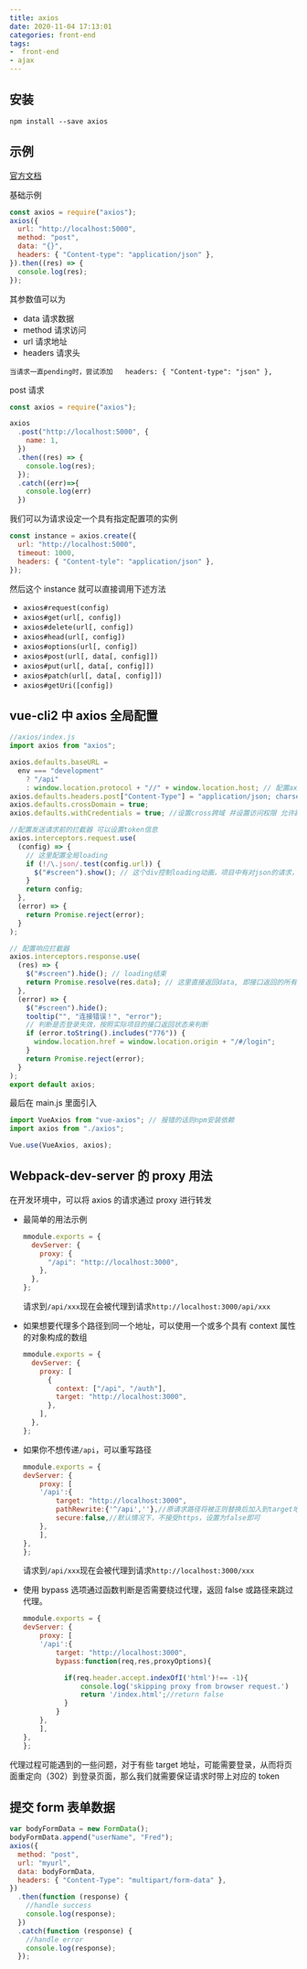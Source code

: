 ```yaml
---
title: axios
date: 2020-11-04 17:13:01
categories: front-end
tags:  
-  front-end
- ajax
---
```


## 安装

```shell
npm install --save axios
```

## 示例

[官方文档](https://github.com/axios/axios)

基础示例

```javascript
const axios = require("axios");
axios({
  url: "http://localhost:5000",
  method: "post",
  data: "{}",
  headers: { "Content-type": "application/json" },
}).then((res) => {
  console.log(res);
});
```

其参数值可以为

- data 请求数据
- method 请求访问
- url 请求地址
- headers 请求头

```li-color
当请求一直pending时，尝试添加   headers: { "Content-type": "json" },

```
    

post 请求

```javascript
const axios = require("axios");

axios
  .post("http://localhost:5000", {
    name: 1,
  })
  .then((res) => {
    console.log(res);
  });
  .catch((err)=>{
    console.log(err)
  })
```

我们可以为请求设定一个具有指定配置项的实例

```javascript
const instance = axios.create({
  url: "http://localhost:5000",
  timeout: 1000,
  headers: { "Content-tyle": "application/json" },
});
```

然后这个 instance 就可以直接调用下述方法

- `axios#request(config)`
- `axios#get(url[, config])`
- `axios#delete(url[, config])`
- `axios#head(url[, config])`
- `axios#options(url[, config])`
- `axios#post(url[, data[, config]])`
- `axios#put(url[, data[, config]])`
- `axios#patch(url[, data[, config]])`
- `axios#getUri([config])`

## vue-cli2 中 axios 全局配置

```javascript
//axios/index.js
import axios from "axios";

axios.defaults.baseURL =
  env === "development"
    ? "/api"
    : window.location.protocol + "//" + window.location.host; // 配置axios请求的地址
axios.defaults.headers.post["Content-Type"] = "application/json; charset=utf-8";
axios.defaults.crossDomain = true;
axios.defaults.withCredentials = true; //设置cross跨域 并设置访问权限 允许跨域携带cookie信息

//配置发送请求前的拦截器 可以设置token信息
axios.interceptors.request.use(
  (config) => {
    // 这里配置全局loading
    if (!/\.json/.test(config.url)) {
      $("#screen").show(); // 这个div控制loading动画，项目中有对json的请求，所以这里区分是否是json文件
    }
    return config;
  },
  (error) => {
    return Promise.reject(error);
  }
);

// 配置响应拦截器
axios.interceptors.response.use(
  (res) => {
    $("#screen").hide(); // loading结束
    return Promise.resolve(res.data); // 这里直接返回data, 即接口返回的所有数据
  },
  (error) => {
    $("#screen").hide();
    tooltip("", "连接错误！", "error");
    // 判断是否登录失效，按照实际项目的接口返回状态来判断
    if (error.toString().includes("776")) {
      window.location.href = window.location.origin + "/#/login";
    }
    return Promise.reject(error);
  }
);
export default axios;
```

最后在 main.js 里面引入

```javascript
import VueAxios from "vue-axios"; // 报错的话则npm安装依赖
import axios from "./axios";

Vue.use(VueAxios, axios);
```

## Webpack-dev-server 的 proxy 用法

在开发环境中，可以将 axios 的请求通过 proxy 进行转发

- 最简单的用法示例

  ```javascript
  mmodule.exports = {
    devServer: {
      proxy: {
        "/api": "http://localhost:3000",
      },
    },
  };
  ```

  请求到`/api/xxx`现在会被代理到请求`http://localhost:3000/api/xxx`

- 如果想要代理多个路径到同一个地址，可以使用一个或多个具有 context 属性的对象构成的数组

  ```javascript
  mmodule.exports = {
    devServer: {
      proxy: [
        {
          context: ["/api", "/auth"],
          target: "http://localhost:3000",
        },
      ],
    },
  };
  ```

- 如果你不想传递`/api`，可以重写路径

  ```javascript
  mmodule.exports = {
  devServer: {
      proxy: [
      '/api':{
          target: "http://localhost:3000",
          pathRewrite:{'^/api',''},//原请求路径将被正则替换后加入到target地址后
          secure:false,//默认情况下，不接受https，设置为false即可
      },
      ],
  },
  };
  ```

  请求到`/api/xxx`现在会被代理到请求`http://localhost:3000/xxx`

- 使用 bypass 选项通过函数判断是否需要绕过代理，返回 false 或路径来跳过代理。

  ```javascript
  mmodule.exports = {
  devServer: {
      proxy: [
      '/api':{
          target: "http://localhost:3000",
          bypass:function(req,res,proxyOptions){

            if(req.header.accept.indexOfI('html')!== -1){
                console.log('skipping proxy from browser request.')
                return '/index.html';//return false
            }
          }
      },
      ],
  },
  };
  ```

代理过程可能遇到的一些问题，对于有些 target 地址，可能需要登录，从而将页面重定向（302）到登录页面，那么我们就需要保证请求时带上对应的 token

## 提交 form 表单数据

```javascript
var bodyFormData = new FormData();
bodyFormData.append("userName", "Fred");
axios({
  method: "post",
  url: "myurl",
  data: bodyFormData,
  headers: { "Content-Type": "multipart/form-data" },
})
  .then(function (response) {
    //handle success
    console.log(response);
  })
  .catch(function (response) {
    //handle error
    console.log(response);
  });
```
